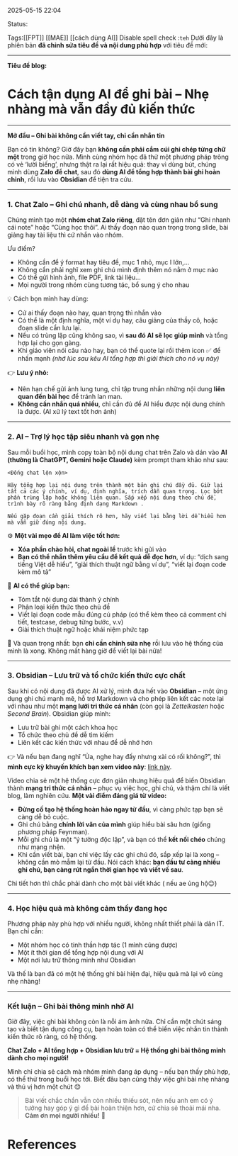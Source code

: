 
2025-05-15 22:04

Status:

Tags:[[FPT]]  [[MAE]]  [[cách dùng AI]]
Disable spell check :`teh`
Dưới đây là phiên bản **đã chỉnh sửa tiêu đề và nội dung phù hợp** với tiêu đề mới:  

---

**Tiêu đề blog:**  
# Cách tận dụng AI để ghi bài – Nhẹ nhàng mà vẫn đầy đủ kiến thức

---

**Mở đầu – Ghi bài không cần viết tay, chỉ cần nhắn tin**

Bạn có tin không? Giờ đây bạn **không cần phải cắm cúi ghi chép từng chữ một** trong giờ học nữa. Mình cùng nhóm học đã thử một phương pháp trông có vẻ ‘lười biếng’, nhưng thật ra lại rất hiệu quả: thay vì dùng bút, chúng mình dùng **Zalo để chat**, sau đó **dùng AI để tổng hợp thành bài ghi hoàn chỉnh**, rồi lưu vào **Obsidian** để tiện tra cứu.

---
### 1. Chat Zalo – Ghi chú nhanh, dễ dàng và cùng nhau bổ sung

Chúng mình tạo một **nhóm chat Zalo riêng**, đặt tên đơn giản như “Ghi nhanh cái note” hoặc “Cùng học thôi”. Ai thấy đoạn nào quan trọng trong slide, bài giảng hay tài liệu thì cứ nhắn vào nhóm.

Ưu điểm?

* Không cần để ý format hay tiêu đề, mục 1 nhỏ, mục I lớn,...
* Không cần phải nghĩ xem ghi chú mình định thêm nó nằm ở mục nào
* Có thể gửi hình ảnh, file PDF, link tài liệu…
* Mọi người trong nhóm cùng tương tác, bổ sung ý cho nhau

💡 Cách bọn mình hay dùng:


* Cứ ai thấy đoạn nào hay, quan trọng thì nhắn vào 
* Có thể là một định nghĩa, một ví dụ hay, câu giảng của thầy cô, hoặc đoạn slide cần lưu lại.
* Nếu có trùng lặp cũng không sao, vì **sau đó AI sẽ lọc giúp mình** và tổng hợp lại cho gọn gàng.
* Khi giáo viên nói câu nào hay, bạn có thể quote lại rồi thêm icon ✅ để nhấn mạnh *(nhớ lúc sau kêu AI tổng hợp thì giải thích cho nó vụ này)*

👉 **Lưu ý nhỏ:**

* Nên hạn chế gửi ảnh lung tung, chỉ tập trung nhắn những nội dung **liên quan đến bài học** để tránh lan man.
* **Không cần nhắn quá nhiều**, chỉ cần đủ để AI hiểu được nội dung chính là được. (AI xử lý text tốt hơn ảnh)

---

### 2. AI – Trợ lý học tập siêu nhanh và gọn nhẹ

Sau mỗi buổi học, mình copy toàn bộ nội dung chat trên Zalo và dán vào **AI (thường là ChatGPT, Gemini hoặc Claude)** kèm prompt tham khảo như sau:

```plaintext
<Đống chat lộn xộn>

Hãy tổng hợp lại nội dung trên thành một bản ghi chú đầy đủ. Giữ lại tất cả các ý chính, ví dụ, định nghĩa, trích dẫn quan trọng. Lọc bớt phần trùng lặp hoặc không liên quan. Sắp xếp nội dung theo chủ đề, trình bày rõ ràng bằng định dạng Markdown .

Nếu gặp đoạn cần giải thích rõ hơn, hãy viết lại bằng lời dễ hiểu hơn mà vẫn giữ đúng nội dung.

```

⚙️ **Một vài mẹo để AI làm việc tốt hơn:**

* **Xóa phần chào hỏi, chat ngoài lề** trước khi gửi vào
* **Bạn có thể nhắn thêm yêu cầu để kết quả dễ đọc hơn**, ví dụ: “dịch sang tiếng Việt dễ hiểu”, “giải thích thuật ngữ bằng ví dụ”, “viết lại đoạn code kèm mô tả”

📌 **AI có thể giúp bạn:**

* Tóm tắt nội dung dài thành ý chính
* Phân loại kiến thức theo chủ đề
* Viết lại đoạn code mẫu đúng cú pháp (có thể kèm theo cả comment chi tiết, testcase, debug từng bước, v.v)
* Giải thích thuật ngữ hoặc khái niệm phức tạp

💭 Và quan trọng nhất: bạn **chỉ cần chỉnh sửa nhẹ** rồi lưu vào hệ thống của mình là xong. Không mất hàng giờ để viết lại bài nữa!

---
### 3. Obsidian – Lưu trữ và tổ chức kiến thức cực chất

Sau khi có nội dung đã được AI xử lý, mình đưa hết vào **Obsidian** – một ứng dụng ghi chú mạnh mẽ, hỗ trợ Markdown và cho phép liên kết các note lại với nhau như một **mạng lưới tri thức cá nhân** (còn gọi là _Zettelkasten_ hoặc _Second Brain_).
Obsidian giúp mình:
- Lưu trữ bài ghi một cách khoa học
- Tổ chức theo chủ đề dễ tìm kiếm
- Liên kết các kiến thức với nhau để dễ nhớ hơn

👉 Và nếu bạn đang nghĩ “Ủa, nghe hay đấy nhưng xài có rối không?”, thì **mình cực kỳ khuyến khích bạn xem video này**: [link này](https://www.youtube.com/watch?v=hSTy_BInQs8).  

Video chia sẻ một hệ thống cực đơn giản nhưng hiệu quả để biến Obsidian thành **mạng tri thức cá nhân** – phục vụ việc học, ghi chú, và thậm chí là viết blog, làm nghiên cứu.
**Một vài điểm đáng giá từ video:**
- **Đừng cố tạo hệ thống hoàn hảo ngay từ đầu**, vì càng phức tạp bạn sẽ càng dễ bỏ cuộc.
- Ghi chú bằng **chính lời văn của mình** giúp hiểu bài sâu hơn (giống phương pháp Feynman).
- Mỗi ghi chú là một “ý tưởng độc lập”, và bạn có thể **kết nối chéo** chúng như mạng nhện.
- Khi cần viết bài, bạn chỉ việc lấy các ghi chú đó, sắp xếp lại là xong – không cần mò mẫm lại từ đầu.
Nói cách khác: **bạn đầu tư càng nhiều ghi chú, bạn càng rút ngắn thời gian học và viết về sau**.

 Chi tiết hơn thì chắc phải dành cho một bài viết khác ( nếu ae ủng hộ😉)

---

### 4. Học hiệu quả mà không cảm thấy đang học

Phương pháp này phù hợp với nhiều người, không nhất thiết phải là dân IT. Bạn chỉ cần:
- Một nhóm học có tinh thần hợp tác (1 mình cũng được)
- Một ít thời gian để tổng hợp nội dung với AI
- Một nơi lưu trữ thông minh như Obsidian

Và thế là bạn đã có một hệ thống ghi bài hiện đại, hiệu quả mà lại vô cùng nhẹ nhàng!

---

### Kết luận – Ghi bài thông minh nhờ AI

Giờ đây, việc ghi bài không còn là nỗi ám ảnh nữa. Chỉ cần một chút sáng tạo và biết tận dụng công cụ, bạn hoàn toàn có thể biến việc nhắn tin thành kiến thức rõ ràng, có hệ thống.

**Chat Zalo + AI tổng hợp + Obsidian lưu trữ = Hệ thống ghi bài thông minh dành cho mọi người!**

Mình chỉ chia sẻ cách mà nhóm mình đang áp dụng – nếu bạn thấy phù hợp, có thể thử trong buổi học tới. Biết đâu bạn cũng thấy việc ghi bài nhẹ nhàng và thú vị hơn một chút 😊
> Bài viết chắc chắn vẫn còn nhiều thiếu sót, nên nếu anh em có ý tưởng hay góp ý gì để bài hoàn thiện hơn, cứ chia sẻ thoải mái nha.
> **Cảm ơn mọi người nhiều!** 🙏


# References

